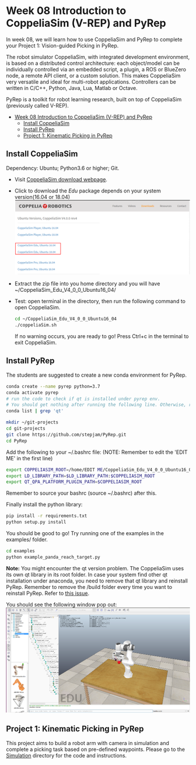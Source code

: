 # Week 08 Introduction to CoppeliaSim (V-REP) and PyRep

In week 08, we will learn how to use CoppeliaSim and PyRep to complete your Project 1: Vision-guided Picking in PyRep.

The robot simulator CoppeliaSim, with integrated development environment, is based on a distributed control architecture: each object/model can be individually controlled via an embedded script, a plugin, a ROS or BlueZero node, a remote API client, or a custom solution. This makes CoppeliaSim very versatile and ideal for multi-robot applications. Controllers can be written in C/C++, Python, Java, Lua, Matlab or Octave.

PyRep is a toolkit for robot learning research, built on top of CoppeliaSim (previously called V-REP).

- [Week 08 Introduction to CoppeliaSim (V-REP) and PyRep](#week-08-introduction-to-coppeliasim-v-rep-and-pyrep)
  - [Install CoppeliaSim](#install-coppeliasim)
  - [Install PyRep](#install-pyrep)
  - [Project 1: Kinematic Picking in PyRep](#project-1-kinematic-picking-in-pyrep)

## Install CoppeliaSim

Dependency: Ubuntu; Python3.6 or higher; Git.

- Visit [CoppeliaSim download webpage](https://www.coppeliarobotics.com/ubuntuVersions).

- Click to download the *Edu* package depends on your system version(16.04 or 18.04)
![img](downloads_webpage.png)

- Extract the zip file into you home directory and you will have ~/CoppeliaSim_Edu_V4_0_0_Ubuntu16_04/

- Test: open terminal in the directory, then run the following command to open CoppeliaSim.

    ```bash
    cd ~/CoppeliaSim_Edu_V4_0_0_Ubuntu16_04
    ./coppeliaSim.sh
    ```

    If no warning occurs, you are ready to go! Press Ctrl+c in the terminal to exit CoppeliaSim.

## Install PyRep  

The students are suggested to create a new conda environment for PyRep.

```bash
conda create --name pyrep python=3.7
conda activate pyrep
# run the code to check if qt is installed under pyrep env.
# You should get nothing after running the following line. Otherwise, refer to the note to remove the qt under pyrep env
conda list | grep 'qt'
```

```bash
mkdir ~/git-projects
cd git-projects
git clone https://github.com/stepjam/PyRep.git
cd PyRep
```

Add the following to your ~/.bashrc file: (NOTE: Remember to edit the 'EDIT ME' in the first line)

```bash
export COPPELIASIM_ROOT=/home/EDIT ME/CoppeliaSim_Edu_V4_0_0_Ubuntu16_04
export LD_LIBRARY_PATH=$LD_LIBRARY_PATH:$COPPELIASIM_ROOT
export QT_QPA_PLATFORM_PLUGIN_PATH=$COPPELIASIM_ROOT
```

Remember to source your bashrc (source ~/.bashrc) after this.

Finally install the python library:

```bash
pip install -r requirements.txt
python setup.py install
```

You should be good to go! Try running one of the examples in the examples/ folder.

```bash
cd examples
python example_panda_reach_target.py
```

**Note:** You  might encounter the qt version problem. The CoppeliaSim uses its own qt library in its root folder. In case your system find other qt installation under anaconda, you need to remove that qt library and reinstall PyRep. Remember to remove the /build folder every time you want to reinstall PyRep. Refer to [this issue](https://github.com/stepjam/PyRep/issues/76).

You should see the following window pop out:
![img](exmple_panda_reach_target.png)

## Project 1: Kinematic Picking in PyRep

This project aims to build a robot arm with camera in simulation and complete a picking task based on pre-defined waypoints. Please go to the [Simulation](../Simulation) directory for the code and instructions.

